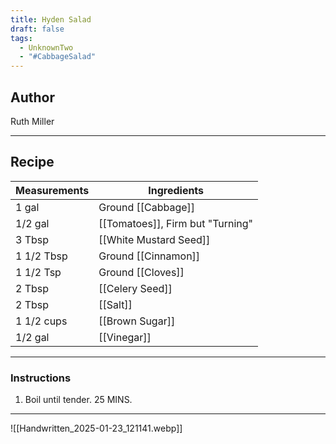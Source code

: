 ```yaml
---
title: Hyden Salad
draft: false
tags:
  - UnknownTwo
  - "#CabbageSalad"
---
```

## Author
Ruth Miller
___
## Recipe

| Measurements | Ingredients                                 |
| :----------- | ------------------------------------------- |
|1 gal|Ground [[Cabbage]]|
|1/2 gal|[[Tomatoes]], Firm but "Turning"|
|3 Tbsp|[[White Mustard Seed]]|
|1 1/2 Tbsp|Ground [[Cinnamon]]|
|1 1/2 Tsp|Ground [[Cloves]]|
|2 Tbsp|[[Celery Seed]]|
|2 Tbsp|[[Salt]]|
|1 1/2 cups|[[Brown Sugar]]|
|1/2 gal|[[Vinegar]]|
___
### Instructions
1. Boil until tender. 25 MINS.
___
![[Handwritten_2025-01-23_121141.webp]]